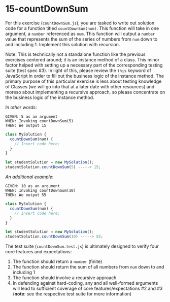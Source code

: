# 15-countDownSum

For this exercise (`countDownSum.js`), you are tasked to write out solution code for a function titled `countDownSum(num)`. This function will take in one argument, a `number` referenced as `num`. This function will output a `number` value that represents the sum of the series of numbers from `num` down to and including 1. Implement this solution with recursion. 

Note: This is technically not a standalone function like the previous exercises centered around; it is an instance method of a class. This minor factor helped with setting up a necessary part of the corresponding testing suite (test spec #3). In light of this, please review the `this` keyword of JavaScript in order to fill out the business logic of the instance method. The primary purpose of this particular exercise is less about testing knowledge of Classes (we will go into that at a later date with other resources) and moreso about implementing a recursive approach, so please concentrate on the business logic of the instance method.

_In other words_:

```
GIVEN: 5 as an argument
WHEN: Invoking countDownSum(5)
THEN: We output 15
```

```js
class MySolution {
  countDownSum(num) {
    // Insert code here;
  }
}

let studentSolution = new MySolution();
studentSolution.countDownSum(5) -----> 15;
```

_An additional example_:

```
GIVEN: 10 as an argument
WHEN: Invoking countDownSum(10)
THEN: We output 55
```

```js
class MySolution {
  countDownSum(num) {
    // Insert code here;
  }
}

let studentSolution = new MySolution();
studentSolution.countDownSum(10) -----> 55;
```

The test suite (`countDownSum.test.js`) is ultimately designed to verify four core features and expectations:

1) The function should return a `number` (finite)
2) The function should return the sum of all numbers from `num` down to and including 1
3) The function should involve a recursive approach
4) In defending against hard-coding, any and all well-formed arguments will lead to sufficient coverage of core features/expectations #2 and #3 (**note**: see the respective test suite for more information)